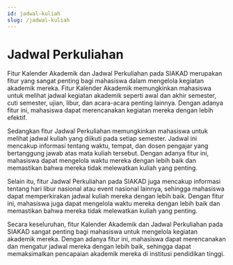 ```yaml
---
id: jadwal-kuliah
slug: /jadwal-kuliah
---
```


# Jadwal Perkuliahan

Fitur Kalender Akademik dan Jadwal Perkuliahan pada SIAKAD merupakan fitur yang sangat penting bagi mahasiswa dalam mengelola kegiatan akademik mereka. Fitur Kalender Akademik memungkinkan mahasiswa untuk melihat jadwal kegiatan akademik seperti awal dan akhir semester, cuti semester, ujian, libur, dan acara-acara penting lainnya. Dengan adanya fitur ini, mahasiswa dapat merencanakan kegiatan mereka dengan lebih efektif.

Sedangkan fitur Jadwal Perkuliahan memungkinkan mahasiswa untuk melihat jadwal kuliah yang diikuti pada setiap semester. Jadwal ini mencakup informasi tentang waktu, tempat, dan dosen pengajar yang bertanggung jawab atas mata kuliah tersebut. Dengan adanya fitur ini, mahasiswa dapat mengelola waktu mereka dengan lebih baik dan memastikan bahwa mereka tidak melewatkan kuliah yang penting.

Selain itu, fitur Jadwal Perkuliahan pada SIAKAD juga mencakup informasi tentang hari libur nasional atau event nasional lainnya, sehingga mahasiswa dapat memperkirakan jadwal kuliah mereka dengan lebih baik. Dengan fitur ini, mahasiswa juga dapat mengelola waktu mereka dengan lebih baik dan memastikan bahwa mereka tidak melewatkan kuliah yang penting.

Secara keseluruhan, fitur Kalender Akademik dan Jadwal Perkuliahan pada SIAKAD sangat penting bagi mahasiswa untuk mengelola kegiatan akademik mereka. Dengan adanya fitur ini, mahasiswa dapat merencanakan dan mengatur jadwal mereka dengan lebih baik, sehingga dapat memaksimalkan pencapaian akademik mereka di institusi pendidikan tinggi.
